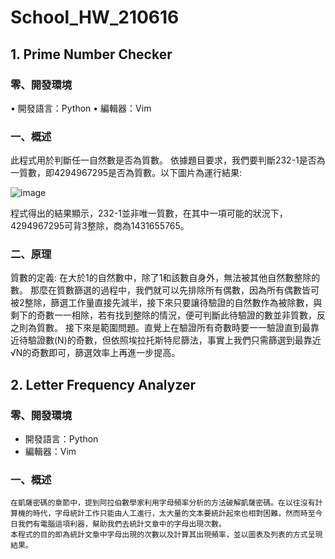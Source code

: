 # School_HW_210616

## 1. Prime Number Checker    

### 零、開發環境
•	開發語言：Python
•	編輯器：Vim

### 一、概述
此程式用於判斷任一自然數是否為質數。
依據題目要求，我們要判斷232-1是否為一質數，即4294967295是否為質數。以下圖片為運行結果:
 
 ![image](https://user-images.githubusercontent.com/52514950/124442757-a27c4300-ddaf-11eb-9289-0e67d934c5f9.png)

程式得出的結果顯示，232-1並非唯一質數，在其中一項可能的狀況下，4294967295可背3整除，商為1431655765。

### 二、原理
質數的定義: 在大於1的自然數中，除了1和該數自身外，無法被其他自然數整除的數。
那麼在質數篩選的過程中，我們就可以先排除所有偶數，因為所有偶數皆可被2整除，篩選工作量直接先減半，接下來只要讓待驗證的自然數作為被除數，與剩下的奇數一一相除，若有找到整除的情況，便可判斷此待驗證的數並非質數，反之則為質數。
接下來是範圍問題。直覺上在驗證所有奇數時要一一驗證直到最靠近待驗證數(N)的奇數，但依照埃拉托斯特尼篩法，事實上我們只需篩選到最靠近√N的奇數即可，篩選效率上再進一步提高。




## 2. Letter Frequency Analyzer

### 零、開發環境
-	開發語言：Python
-	編輯器：Vim

### 一、概述
	在凱薩密碼的章節中，提到阿拉伯數學家利用字母頻率分析的方法破解凱薩密碼。在以往沒有計算機的時代，字母統計工作只能由人工進行，太大量的文本要統計起來也相對困難，然而時至今日我們有電腦這項利器，幫助我們去統計文章中的字母出現次數。
	本程式的目的即為統計文章中字母出現的次數以及計算其出現頻率，並以圖表及列表的方式呈現結果。
